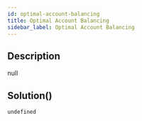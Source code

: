 ```yaml
---
id: optimal-account-balancing
title: Optimal Account Balancing
sidebar_label: Optimal Account Balancing
---
```

## Description
<div class="description">
null
</div>

## Solution()
```
undefined
```